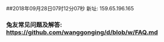 ##2018年09月28日07时12分07秒 新址: 159.65.196.165
### 兔友常见问题及解答: https://github.com/wanggonging/d/blob/w/FAQ.md
